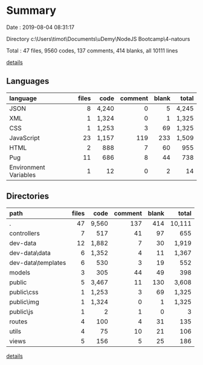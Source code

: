 # Summary

Date : 2019-08-04 08:31:17

Directory c:\Users\timot\Documents\uDemy\NodeJS Bootcamp\4-natours

Total : 47 files,  9560 codes, 137 comments, 414 blanks, all 10111 lines

[details](details.md)

## Languages
| language | files | code | comment | blank | total |
| :--- | ---: | ---: | ---: | ---: | ---: |
| JSON | 8 | 4,240 | 0 | 5 | 4,245 |
| XML | 1 | 1,324 | 0 | 1 | 1,325 |
| CSS | 1 | 1,253 | 3 | 69 | 1,325 |
| JavaScript | 23 | 1,157 | 119 | 233 | 1,509 |
| HTML | 2 | 888 | 7 | 60 | 955 |
| Pug | 11 | 686 | 8 | 44 | 738 |
| Environment Variables | 1 | 12 | 0 | 2 | 14 |

## Directories
| path | files | code | comment | blank | total |
| :--- | ---: | ---: | ---: | ---: | ---: |
| . | 47 | 9,560 | 137 | 414 | 10,111 |
| controllers | 7 | 517 | 41 | 97 | 655 |
| dev-data | 12 | 1,882 | 7 | 30 | 1,919 |
| dev-data\data | 6 | 1,352 | 4 | 11 | 1,367 |
| dev-data\templates | 6 | 530 | 3 | 19 | 552 |
| models | 3 | 305 | 44 | 49 | 398 |
| public | 5 | 3,467 | 11 | 130 | 3,608 |
| public\css | 1 | 1,253 | 3 | 69 | 1,325 |
| public\img | 1 | 1,324 | 0 | 1 | 1,325 |
| public\js | 1 | 2 | 1 | 0 | 3 |
| routes | 4 | 100 | 4 | 31 | 135 |
| utils | 4 | 75 | 10 | 21 | 106 |
| views | 5 | 156 | 5 | 25 | 186 |

[details](details.md)